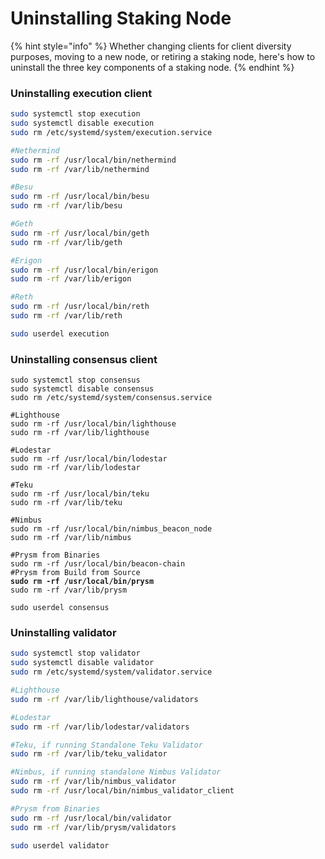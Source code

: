 # Uninstalling Staking Node

{% hint style="info" %}
Whether changing clients for client diversity purposes, moving to a new node, or retiring a staking node, here's how to uninstall the three key components of a staking node.
{% endhint %}

### Uninstalling execution client&#x20;

```bash
sudo systemctl stop execution
sudo systemctl disable execution
sudo rm /etc/systemd/system/execution.service

#Nethermind
sudo rm -rf /usr/local/bin/nethermind
sudo rm -rf /var/lib/nethermind

#Besu
sudo rm -rf /usr/local/bin/besu
sudo rm -rf /var/lib/besu

#Geth
sudo rm -rf /usr/local/bin/geth
sudo rm -rf /var/lib/geth

#Erigon
sudo rm -rf /usr/local/bin/erigon
sudo rm -rf /var/lib/erigon

#Reth
sudo rm -rf /usr/local/bin/reth
sudo rm -rf /var/lib/reth

sudo userdel execution
```

### Uninstalling consensus client&#x20;

<pre class="language-bash"><code class="lang-bash">sudo systemctl stop consensus
sudo systemctl disable consensus
sudo rm /etc/systemd/system/consensus.service

#Lighthouse
sudo rm -rf /usr/local/bin/lighthouse
sudo rm -rf /var/lib/lighthouse

#Lodestar
sudo rm -rf /usr/local/bin/lodestar
sudo rm -rf /var/lib/lodestar

#Teku
sudo rm -rf /usr/local/bin/teku
sudo rm -rf /var/lib/teku

#Nimbus
sudo rm -rf /usr/local/bin/nimbus_beacon_node
sudo rm -rf /var/lib/nimbus

#Prysm from Binaries
sudo rm -rf /usr/local/bin/beacon-chain
#Prysm from Build from Source
<strong>sudo rm -rf /usr/local/bin/prysm
</strong>sudo rm -rf /var/lib/prysm

sudo userdel consensus
</code></pre>

### Uninstalling validator

```bash
sudo systemctl stop validator
sudo systemctl disable validator
sudo rm /etc/systemd/system/validator.service

#Lighthouse
sudo rm -rf /var/lib/lighthouse/validators

#Lodestar
sudo rm -rf /var/lib/lodestar/validators

#Teku, if running Standalone Teku Validator
sudo rm -rf /var/lib/teku_validator

#Nimbus, if running standalone Nimbus Validator
sudo rm -rf /var/lib/nimbus_validator
sudo rm -rf /usr/local/bin/nimbus_validator_client

#Prysm from Binaries
sudo rm -rf /usr/local/bin/validator
sudo rm -rf /var/lib/prysm/validators

sudo userdel validator
```
